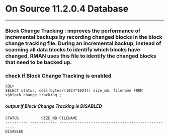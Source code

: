 # On Source 11.2.0.4 Database

---

### Block Change Tracking : improves the performance of incremental backups by recording changed blocks in the block change tracking file. During an incremental backup, instead of scanning all data blocks to identify which blocks have changed, RMAN uses this file to identify the changed blocks that need to be backed up.

### check if Block Change Tracking is enabled

```
SQL>
SELECT status, ceil(bytes/(1024*1024)) size_mb, filename FROM v$block_change_tracking ;
```
##### output if Block Change Tracking is DISABLED
```
STATUS          SIZE_MB FILENAME
---------- ------------ --------------------------------------------------
DISABLED
```
